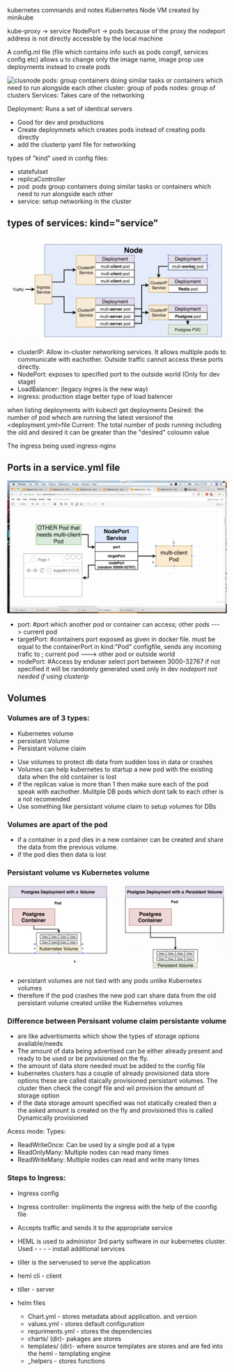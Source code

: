 kubernetes commands and notes
Kubernetes Node VM created by minikube

kube-proxy -> service NodePort -> pods
because of the proxy the nodeport address is not directly accessble by the local machine

A config.ml file (file which contains info such as pods congif, services config etc) allows u to change only the image name, image prop
use deployments instead to create pods

![clusnode](https://matthewpalmer.net/kubernetes-app-developer/articles/networking-overview.png)
pods: group containers doing similar tasks or containers which need to run alongside each other
cluster: group of pods
nodes: group of clusters
Services: Takes care of the networking 

Deployment: Runs a set of identical servers 
- Good for dev and productions
- Create deploymnets which creates pods instead of creating pods directly
- add the clusterip yaml file for networking

types of "kind" used in config files:
- statefulset
- replicaController
- pod: pods group containers doing similar tasks or containers which need to run alongside each other
- service: setup networking in the cluster

## types of services: kind="service"
![](./full.png)
- clusterIP: Allow in-cluster networking services. It allows multiple pods to communicate with eachother. Outside traffic cannot access these ports directly. 
- NodePort: exposes to specified port to the outside world (Only for dev stage)
- LoadBalancer: (legacy ingres is the new way)
- ingress: production stage better type of load balencer

when listing deployments with kubectl get deployments
Desired: the number of pod whech are running the latest versionof the <deployment.yml>file
Current: The total number of pods running including the old and desired it can be greater than the "desired" coloumn value

The ingress being used ingress-nginx

## Ports in a service.yml file
![](./port.png)

- port: <Port> #port which another pod or container can access; other pods ---> current pod
- targetPort: <Target Port> #containers port exposed as given in docker file. must be equal to the containerPort in kind:"Pod" configfile, sends any incoming trafic to <TargetPort>; current pod ---> other pod or outside world
- nodePort: <port number> #Access by enduser select port between 3000-32767 if not specified it will be randomly generated used only in dev
*nodeport not needed if using clusterip*

## Volumes 

### Volumes are of 3 types:
- Kubernetes volume
- persistant Volume
- Persistant volume claim

* Use volumes to protect db data from sudden loss in data or crashes
* Volumes can help kubernetes to startup a new pod with the existing data when the old container is lost
* if the replicas value is more than 1 then make sure each of the pod speak with eachother. Mulitple DB pods which dont talk to each other is a not recomended
* Use something like persistant volume claim to setup volumes for DBs

### Volumes are apart of the pod
- if a container in a pod dies in a new container can be created and share the data from the previous volume.
- if the pod dies then data is lost

### Persistant volume vs Kubernetes volume
![](./volume.png)
- persistant volumes are not tied with any pods unlike Kubernetes volumes
- therefore if the pod crashes the new pod can share data from the old persistant volume created unlike the Kubernetes volumes

### Difference between Persisant volume claim persistante volume 
- are like advertisments which show the types of storage options available/needs 
- The amount of data being advertised can be either already present and ready to be used or be provisioned on the fly.
- the amount of data store needed must be added to the config file 
- kubernetes clusters has a couple of already provisioned data store options these are called staically provisioned persistant volumes. The cluster then check the congif file and wil provision the amount of storage option 
- if the data storage amount specified was not statically created then a the asked amount is created on the fly and provisioned this is called Dynamically provisioned

Acess mode:
Types: 
- ReadWriteOnce: Can be used by a single pod at a type
- ReadOnlyMany: Multiple nodes can read many times
- ReadWriteMany: Multiple nodes can read and write many times

### Steps to Ingress:
- Ingress config
- Ingress controller: impliments the ingress with the help of the coonfig file
- Accepts traffic and sends it to the appropriate service

- HEML is used to administor 3rd party software in our kubernetes cluster. Used  - - - - install additional services 
- tiller is the serverused to serve the application
- heml cli - client
- tiller - server
- helm files
    - Chart.yml - stores metadata about application. and version
    - values.yml - stores default configuration
    - requriments.yml - stores the dependencies
    - charts/ (dir)- pakages are stores
    - templates/ (dir)- where source templates are stores and are fed into the heml - templating engine 
    - _helpers - stores functions 
